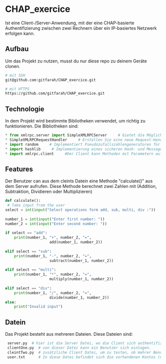 # CHAP_exercice

 Ist eine Client-/Server-Anwendung, mit der eine CHAP-basierte Authentifizierung zwischen zwei Rechnern über ein IP-basiertes Netzwerk erfolgen kann.
 
 

## Aufbau

Um das Projekt zu nutzen, musst du nur diese repo zu deinem Geräte clonen.

```bash
# mit SSH 
git@github.com:gitfarah/CHAP_exercice.git

# mit HTTPS
https://github.com/gitfarah/CHAP_exercice.git
```

## Technologie

In dem Projekt wird bestimmte Bibliotheken verwendet, um richtig zu funktionieren. Die Bibliotheken sind:
 ```python
 * from xmlrpc.server import SimpleXMLRPCServer     # bietet die Möglichkeit, einfache, eigenständige XML-RPC-Server zu erstellen.
 * SimpleXMLRPCRequestHandler     # Erstellen Sie eine neue Request-Handler-Instanz.
 * import random     # Implementiert Pseudozufallszahlengeneratoren für verschiedene Verteilungen
 * import hashlib     # Implementierung eines sicheren Hash- und Message Digest-Algorithmus
 * import xmlrpc.client     #Der Client kann Methoden mit Parametern auf einem Remote-Server aufrufen (der Server wird durch einen URI benannt) und strukturierte Daten zurückerhalten.
 ```
 
 ## Features
Der Benutzer can aus dem cleints Datein eine Methode "calculate()" aus dem Server aufrufen. Diese Methode berechnet zwei Zahlen mit (Addition, Subtraktion, Dividieren oder Multiplizieren)
```python
def calculate():
 # Take input from the user  
select = int(input("Select operations form add, sub, multi, div :")) 
  
number_1 = int(input("Enter first number: ")) 
number_2 = int(input("Enter second number: ")) 
  
if select == "add": 
    print(number_1, "+", number_2, "=", 
                    add(number_1, number_2)) 
  
elif select == "sub": 
    print(number_1, "-", number_2, "=", 
                    subtract(number_1, number_2)) 
  
elif select == "multi": 
    print(number_1, "*", number_2, "=", 
                    multiply(number_1, number_2)) 
  
elif select == "div": 
    print(number_1, "/", number_2, "=", 
                    divide(number_1, number_2)) 
else: 
    print("Invalid input") 
```
## Datein
Das Projekt besteht aus mehreren Dateien. Diese Dateien sind:
```bash
 server.py  # hier ist die Server Datei, wo die Client sich authentifizieren kann und wo das Calculate Methode aufgerufen wird.
 clientOne.py  # von dieser Datei kann ein Benutzer sich einlogen.
 cleintTwo.py  # zusätzliche Client Datei, um zu testen, ob mehrer Benutzer gleichzeitig mit dem Server verbinden können. 
 user.txt      # In diese Datei befindet sich die vorhandenen Kontos (username & password).
```

